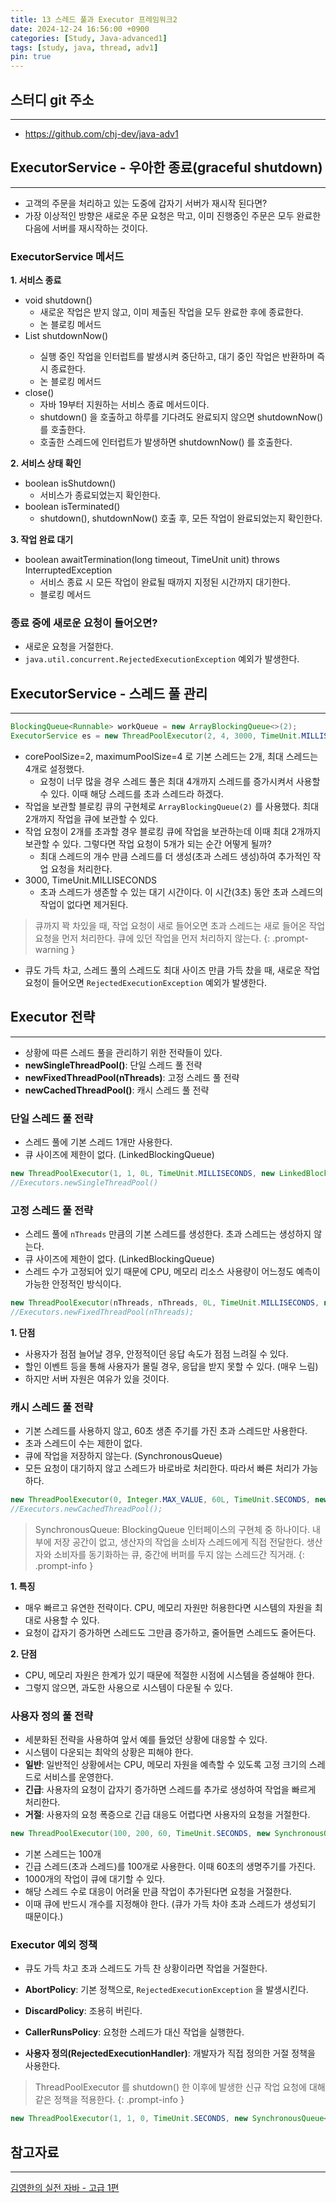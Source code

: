 ```yaml
---
title: 13 스레드 풀과 Executor 프레임워크2
date: 2024-12-24 16:56:00 +0900
categories: [Study, Java-advanced1]
tags: [study, java, thread, adv1]
pin: true
---
```


## 스터디 git 주소
<hr />

- <https://github.com/chj-dev/java-adv1>


## ExecutorService - 우아한 종료(graceful shutdown)
<hr />

- 고객의 주문을 처리하고 있는 도중에 갑자기 서버가 재시작 된다면?
- 가장 이상적인 방향은 새로운 주문 요청은 막고, 이미 진행중인 주문은 모두 완료한 다음에 서버를 재시작하는 것이다.

### ExecutorService 메서드

**1. 서비스 종료**
- void shutdown()
  - 새로운 작업은 받지 않고, 이미 제출된 작업을 모두 완료한 후에 종료한다.
  - 논 블로킹 메서드
- List<Runnable> shutdownNow()
  - 실행 중인 작업을 인터럽트를 발생시켜 중단하고, 대기 중인 작업은 반환하며 즉시 종료한다.
  - 논 블로킹 메서드
- close()
  - 자바 19부터 지원하는 서비스 종료 메서드이다. 
  - shutdown() 을 호출하고 하루를 기다려도 완료되지 않으면 shutdownNow() 를 호출한다.
  - 호출한 스레드에 인터럽트가 발생하면 shutdownNow() 를 호출한다.

**2. 서비스 상태 확인**
- boolean isShutdown()
  - 서비스가 종료되었는지 확인한다.
- boolean isTerminated()
  - shutdown(), shutdownNow() 호출 후, 모든 작업이 완료되었는지 확인한다.

**3. 작업 완료 대기**
- boolean awaitTermination(long timeout, TimeUnit unit) throws InterruptedException
  - 서비스 종료 시 모든 작업이 완료될 때까지 지정된 시간까지 대기한다.
  - 블로킹 메서드

### 종료 중에 새로운 요청이 들어오면?

- 새로운 요청을 거절한다.
- `java.util.concurrent.RejectedExecutionException` 예외가 발생한다.


## ExecutorService - 스레드 풀 관리
<hr />

```java
BlockingQueue<Runnable> workQueue = new ArrayBlockingQueue<>(2);
ExecutorService es = new ThreadPoolExecutor(2, 4, 3000, TimeUnit.MILLISECONDS, workQueue);
```

- corePoolSize=2, maximumPoolSize=4 로 기본 스레드는 2개, 최대 스레드는 4개로 설정했다.
  - 요청이 너무 많을 경우 스레드 풀은 최대 4개까지 스레드를 증가시켜서 사용할 수 있다. 이때 해당 스레드를 초과 스레드라 하겠다.
- 작업을 보관할 블로킹 큐의 구현체로 `ArrayBlockingQueue(2)` 를 사용했다. 최대 2개까지 작업을 큐에 보관할 수 있다.
- 작업 요청이 2개를 초과할 경우 블로킹 큐에 작업을 보관하는데 이때 최대 2개까지 보관할 수 있다. 그렇다면 작업 요청이 5개가 되는 순간 어떻게 될까?
  - 최대 스레드의 개수 만큼 스레드를 더 생성(초과 스레드 생성)하여 추가적인 작업 요청을 처리한다.
- 3000, TimeUnit.MILLISECONDS
  - 초과 스레드가 생존할 수 있는 대기 시간이다. 이 시간(3초) 동안 초과 스레드의 작업이 없다면 제거된다.

> 큐까지 꽉 차있을 때, 작업 요청이 새로 들어오면 초과 스레드는 새로 들어온 작업 요청을 먼저 처리한다. 
> 큐에 있던 작업을 먼저 처리하지 않는다.
{: .prompt-warning }

- 큐도 가득 차고, 스레드 풀의 스레드도 최대 사이즈 만큼 가득 찼을 때, 새로운 작업 요청이 들어오면 `RejectedExecutionException` 예외가 발생한다.


## Executor 전략
<hr />

- 상황에 따른 스레드 풀을 관리하기 위한 전략들이 있다.
- **newSingleThreadPool()**: 단일 스레드 풀 전략
- **newFixedThreadPool(nThreads)**: 고정 스레드 풀 전략
- **newCachedThreadPool()**: 캐시 스레드 풀 전략

### 단일 스레드 풀 전략

- 스레드 풀에 기본 스레드 1개만 사용한다.
- 큐 사이즈에 제한이 없다. (LinkedBlockingQueue)

```java
new ThreadPoolExecutor(1, 1, 0L, TimeUnit.MILLISECONDS, new LinkedBlockingQueue<Runnable>())
//Executors.newSingleThreadPool()
```

### 고정 스레드 풀 전략

- 스레드 풀에 `nThreads` 만큼의 기본 스레드를 생성한다. 초과 스레드는 생성하지 않는다.
- 큐 사이즈에 제한이 없다. (LinkedBlockingQueue)
- 스레드 수가 고정되어 있기 때문에 CPU, 메모리 리소스 사용량이 어느정도 예측이 가능한 안정적인 방식이다.

```java
new ThreadPoolExecutor(nThreads, nThreads, 0L, TimeUnit.MILLISECONDS, new LinkedBlockingQueue<Runnable>())
//Executors.newFixedThreadPool(nThreads);
```

**1. 단점**
- 사용자가 점점 늘어날 경우, 안정적이던 응답 속도가 점점 느려질 수 있다.
- 할인 이벤트 등을 통해 사용자가 몰릴 경우, 응답을 받지 못할 수 있다. (매우 느림)
- 하지만 서버 자원은 여유가 있을 것이다.

### 캐시 스레드 풀 전략

- 기본 스레드를 사용하지 않고, 60초 생존 주기를 가진 초과 스레드만 사용한다.
- 초과 스레드이 수는 제한이 없다.
- 큐에 작업을 저장하지 않는다. (SynchronousQueue)
- 모든 요청이 대기하지 않고 스레드가 바로바로 처리한다. 따라서 빠른 처리가 가능하다.

```java
new ThreadPoolExecutor(0, Integer.MAX_VALUE, 60L, TimeUnit.SECONDS, new SynchronousQueue<Runnable>())
//Executors.newCachedThreadPool();
```

> SynchronousQueue: BlockingQueue 인터페이스의 구현체 중 하나이다.
> 내부에 저장 공간이 없고, 생산자의 작업을 소비자 스레드에게 직접 전달한다.
> 생산자와 소비자를 동기화하는 큐, 중간에 버퍼를 두지 않는 스레드간 직거래.
{: .prompt-info }

**1. 특징**
- 매우 빠르고 유연한 전략이다. CPU, 메모리 자원만 허용한다면 시스템의 자원을 최대로 사용할 수 있다.
- 요청이 갑자기 증가하면 스레드도 그만큼 증가하고, 줄어들면 스레드도 줄어든다.

**2. 단점**
- CPU, 메모리 자원은 한계가 있기 때문에 적절한 시점에 시스템을 증설해야 한다. 
- 그렇지 않으면, 과도한 사용으로 시스템이 다운될 수 있다.

### 사용자 정의 풀 전략

- 세분화된 전략을 사용하여 앞서 예를 들었던 상황에 대응할 수 있다.
- 시스템이 다운되는 최악의 상황은 피해야 한다.
- **일반**: 일반적인 상황에서는 CPU, 메모리 자원을 예측할 수 있도록 고정 크기의 스레드로 서비스를 운영한다.
- **긴급**: 사용자의 요청이 갑자기 증가하면 스레드를 추가로 생성하여 작업을 빠르게 처리한다.
- **거절**: 사용자의 요청 폭증으로 긴급 대응도 어렵다면 사용자의 요청을 거절한다.

```java
new ThreadPoolExecutor(100, 200, 60, TimeUnit.SECONDS, new SynchronousQueue<Runnable>(1000))
```

- 기본 스레드는 100개
- 긴급 스레드(초과 스레드)를 100개로 사용한다. 이때 60초의 생명주기를 가진다.
- 1000개의 작업이 큐에 대기할 수 있다.
- 해당 스레드 수로 대응이 어려울 만큼 작업이 추가된다면 요청을 거절한다.
- 이때 큐에 반드시 개수를 지정해야 한다. (큐가 가득 차야 초과 스레드가 생성되기 때문이다.)


### Executor 예외 정책

- 큐도 가득 차고 초과 스레드도 가득 찬 상황이라면 작업을 거절한다.

- **AbortPolicy**: 기본 정책으로, `RejectedExecutionException` 을 발생시킨다.
- **DiscardPolicy**: 조용히 버린다.
- **CallerRunsPolicy**: 요청한 스레드가 대신 작업을 실행한다.
- **사용자 정의(RejectedExecutionHandler)**: 개발자가 직접 정의한 거절 정책을 사용한다.

> ThreadPoolExecutor 를 shutdown() 한 이후에 발생한 신규 작업 요청에 대해 같은 정책을 적용한다.
{: .prompt-info }

```java
new ThreadPoolExecutor(1, 1, 0, TimeUnit.SECONDS, new SynchronousQueue<>(), new ThreadPoolExecutor.AbortPolicy())
```


## 참고자료
<hr />

[김영한의 실전 자바 - 고급 1편](https://www.inflearn.com/course/%EA%B9%80%EC%98%81%ED%95%9C%EC%9D%98-%EC%8B%A4%EC%A0%84-%EC%9E%90%EB%B0%94-%EA%B3%A0%EA%B8%89-1/dashboard)
